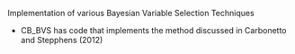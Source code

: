 
Implementation of various Bayesian Variable Selection Techniques

- CB_BVS has code that implements the method discussed in Carbonetto and Stepphens (2012)
